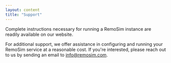 ```yaml
---
layout: content
title: "Support"
---
```


Complete instructions necessary for running a RemoSim instance are readily available on our website.

For additional support, we offer assistance in configuring and running your RemoSim service at a reasonable cost. If you're interested, please reach out to us by sending an email to info@remosim.com.
